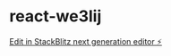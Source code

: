 # react-we3lij

[Edit in StackBlitz next generation editor ⚡️](https://stackblitz.com/~/github.com/titi08titi/react-we3lij)